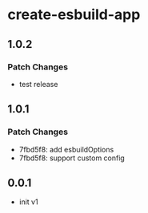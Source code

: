 # create-esbuild-app

## 1.0.2

### Patch Changes

- test release

## 1.0.1

### Patch Changes

- 7fbd5f8: add esbuildOptions
- 7fbd5f8: support custom config

## 0.0.1

- init v1
